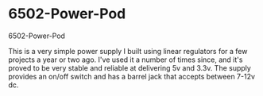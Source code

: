 # 6502-Power-Pod
6502-Power-Pod

This is a very simple power supply I built using linear regulators for a few projects a year or two ago. I've used it a number of times since, and it's proved to be very stable and reliable at delivering 5v and 3.3v. The supply provides an on/off switch and has a barrel jack that accepts between 7-12v dc.

